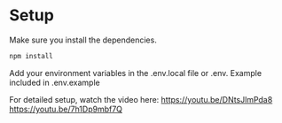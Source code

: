 # Setup

Make sure you install the dependencies.
```bash
npm install
```

Add your environment variables in the .env.local file or .env. Example included in .env.example

For detailed setup, watch the video here:
https://youtu.be/DNtsJlmPda8
https://youtu.be/7h1Dp9mbf7Q
